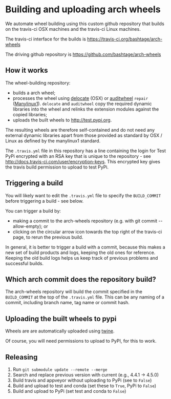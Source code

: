 Building and uploading arch wheels
========================================

We automate wheel building using this custom github repository that builds on the travis-ci OSX machines and the travis-ci Linux machines.

The travis-ci interface for the builds is <https://travis-ci.org/bashtage/arch-wheels>

The driving github repository is <https://github.com/bashtage/arch-wheels>

How it works
------------

The wheel-building repository:

-   builds a arch wheel;
-   processes the wheel using [delocate](https://pypi.python.org/pypi/delocate) (OSX) or [auditwheel](https://pypi.python.org/pypi/auditwheel) `repair` ([Manylinux1](https://www.python.org/dev/peps/pep-0513)). `delocate` and `auditwheel` copy the required dynamic libraries into the wheel and relinks the extension modules against the copied libraries;
-   uploads the built wheels to <http://test.pypi.org>.

The resulting wheels are therefore self-contained and do not need any external dynamic libraries apart from those provided as standard by OSX / Linux as defined by the manylinux1 standard.

The `.travis.yml` file in this repository has a line containing the login for Test PyPi encrypted with an RSA key that is unique to the repository - see <http://docs.travis-ci.com/user/encryption-keys>. This encrypted key gives the travis build permission to upload to test PyPi.

Triggering a build
------------------
You will likely want to edit the `.travis.yml` file to specify the `BUILD_COMMIT` before triggering a build - see below.

You can trigger a build by:

-   making a commit to the arch-wheels repository (e.g. with git
    commit --allow-empty); or
-   clicking on the circular arrow icon towards the top right of the travis-ci page, to rerun the previous build.

In general, it is better to trigger a build with a commit, because this makes a new set of build products and logs, keeping the old ones for reference. Keeping the old build logs helps us keep track of previous problems and successful builds.

Which arch commit does the repository build?
-------------------------------------------------

The arch-wheels repository will build the commit specified in the `BUILD_COMMIT` at the top of the `.travis.yml` file. This can be any naming of a commit, including branch name, tag name or commit hash.

Uploading the built wheels to pypi
----------------------------------

Wheels are are automatically uploaded using [twine](https://pypi.python.org/pypi/twine). 

Of course, you will need permissions to upload to PyPI, for this to work.

Releasing
---------
1. Run `git submodule update --remote --merge`
2. Search and replace previous version with current (e.g., 4.4.1 -> 4.5.0)
3. Build travis and appveyor without uploading to PyPi (see to `False`)
4. Build and upload to test and conda (set these to `True`, PyPi to `False`)
5. Build and upload to PyPi (set test and conda to `False`)

